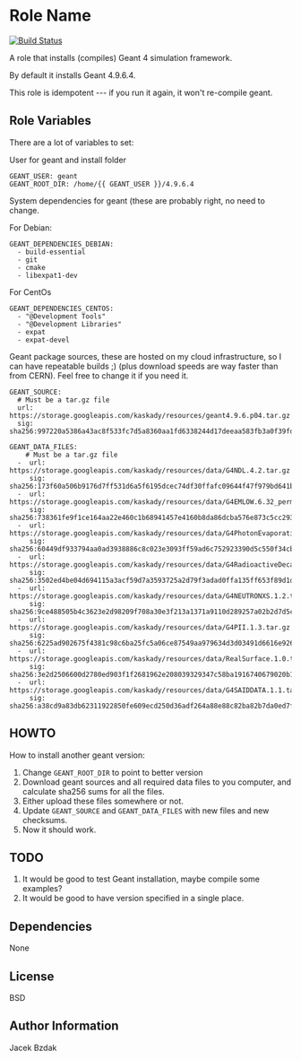 Role Name
=========

[![Build Status](https://travis-ci.org/jbzdak/ansible-geant.svg?branch=master)](https://travis-ci.org/jbzdak/ansible-geant)

A role that installs (compiles) Geant 4 simulation framework.
 
By default it installs Geant 4.9.6.4. 

This role is idempotent --- if you run it again, it won't re-compile geant. 

Role Variables
--------------

There are a lot of variables to set:
 
User for geant and install folder 

    GEANT_USER: geant
    GEANT_ROOT_DIR: /home/{{ GEANT_USER }}/4.9.6.4

System dependencies for geant (these are probably right, no need to change. 

For Debian: 

    GEANT_DEPENDENCIES_DEBIAN:
      - build-essential
      - git
      - cmake
      - libexpat1-dev

For CentOs    
    
    GEANT_DEPENDENCIES_CENTOS:
      - "@Development Tools"
      - "@Development Libraries"
      - expat
      - expat-devel

Geant package sources, these are hosted on my cloud infrastructure, so I can 
have repeatable builds ;) (plus download speeds are way faster than from CERN). 
Feel free to change it if you need it. 

    GEANT_SOURCE:
      # Must be a tar.gz file
      url: https://storage.googleapis.com/kaskady/resources/geant4.9.6.p04.tar.gz
      sig: sha256:997220a5386a43ac8f533fc7d5a8360aa1fd6338244d17deeaa583fb3a0f39fd
    
    GEANT_DATA_FILES:
        # Must be a tar.gz file
      -  url: https://storage.googleapis.com/kaskady/resources/data/G4NDL.4.2.tar.gz
         sig: sha256:173f60a506b9176d7ff531d6a5f6195dcec74df30ffafc09644f47f979bd641b
      -  url: https://storage.googleapis.com/kaskady/resources/data/G4EMLOW.6.32_permissions.tar.gz
         sig: sha256:738361fe9f1ce164aa22e460c1b68941457e4160b8da86dcba576e873c5cc293
      -  url: https://storage.googleapis.com/kaskady/resources/data/G4PhotonEvaporation.2.3.tar.gz
         sig: sha256:60449df933794aa0ad3938886c8c023e3093ff59ad6c752923390d5c550f34cb
      -  url: https://storage.googleapis.com/kaskady/resources/data/G4RadioactiveDecay.3.6.tar.gz
         sig: sha256:3502ed4be04d694115a3acf59d7a3593725a2d79f3adad0ffa135ff653f89d1d
      -  url: https://storage.googleapis.com/kaskady/resources/data/G4NEUTRONXS.1.2.tar.gz
         sig: sha256:9ce488505b4c3623e2d98209f708a30e3f213a1371a9110d289257a02b2d7d5c
      -  url: https://storage.googleapis.com/kaskady/resources/data/G4PII.1.3.tar.gz
         sig: sha256:6225ad902675f4381c98c6ba25fc5a06ce87549aa979634d3d03491d6616e926
      -  url: https://storage.googleapis.com/kaskady/resources/data/RealSurface.1.0.tar.gz
         sig: sha256:3e2d2506600d2780ed903f1f2681962e208039329347c58ba1916740679020b1
      -  url: https://storage.googleapis.com/kaskady/resources/data/G4SAIDDATA.1.1.tar.gz
         sig: sha256:a38cd9a83db62311922850fe609ecd250d36adf264a88e88c82ba82b7da0ed7f

HOWTO
-----

How to install another geant version: 

1. Change ``GEANT_ROOT_DIR`` to point to better version
2. Download geant sources and all required data files to you computer, and 
   calculate sha256 sums for all the files. 
3. Either upload these files somewhere or not. 
4. Update ``GEANT_SOURCE`` and  ``GEANT_DATA_FILES`` with new files and new 
   checksums. 
5. Now it should work.    
   
TODO
----

1. It would be good to test Geant installation, maybe compile some examples? 
2. It would be good to have version specified in a single place. 


Dependencies
------------

None

License
-------

BSD

Author Information
------------------

Jacek Bzdak
